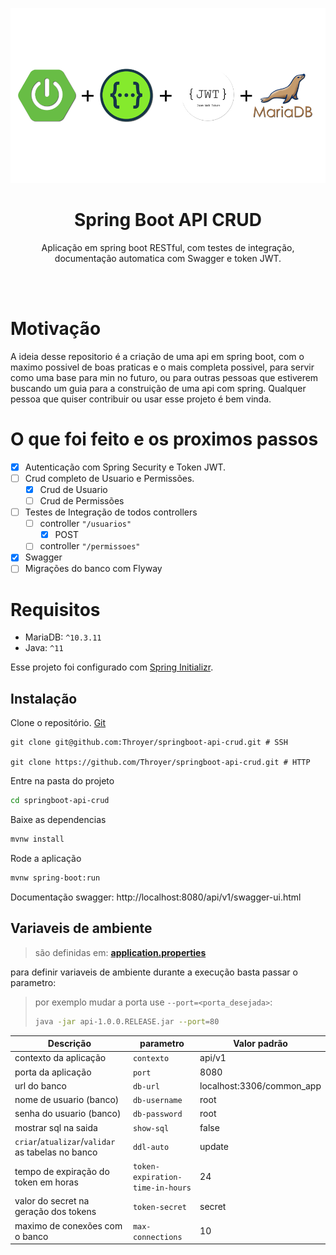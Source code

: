<p align="center">
  <a href="https://github.com/Throyer" target="blank"><img src="./assets/tecnologias.png" width="560" alt="Spring boot Logo" /></a>
</p>

<h1 align="center">Spring Boot API CRUD</h1>
<p align="center">
    Aplicação em spring boot RESTful, com testes de integração,
    documentação automatica com Swagger e token JWT.
</p>
<br>
<br>

# Motivação
<p>
A ideia desse repositorio é a criação de uma api em spring boot, com o maximo possivel de boas praticas e o mais completa possivel, para servir como uma base para min no futuro, ou para outras pessoas que estiverem buscando um guia para a construição de uma
api com spring. Qualquer pessoa que quiser contribuir ou usar esse projeto é bem vinda.
</p>

# O que foi feito e os proximos passos

- [X] Autenticação com Spring Security e Token JWT.
- [ ] Crud completo de Usuario e Permissões.
    - [X] Crud de Usuario
    - [ ] Crud de Permissões
- [ ] Testes de Integração de todos controllers
    - [ ] controller `"/usuarios"`
        - [X] POST
    - [ ] controller `"/permissoes"`
- [X] Swagger
- [ ] Migrações do banco com Flyway

# Requisitos

- MariaDB: `^10.3.11`
- Java: `^11`

Esse projeto foi configurado com [Spring Initializr](https://start.spring.io/).

## Instalação

Clone o repositório. [Git](https://git-scm.com/)

```shell
git clone git@github.com:Throyer/springboot-api-crud.git # SSH

git clone https://github.com/Throyer/springboot-api-crud.git # HTTP
```

Entre na pasta do projeto

```bash
cd springboot-api-crud
```

Baixe as dependencias

```bash
mvnw install
```

Rode a aplicação

```bash
mvnw spring-boot:run
```

Documentação swagger: http://localhost:8080/api/v1/swagger-ui.html

## Variaveis de ambiente

> são definidas em: [**application.properties**](./src/main/resources/application.properties)

para definir variaveis de ambiente durante a execução basta passar o parametro:

> por exemplo mudar a porta use `--port=<porta_desejada>`:
>
> ```bash
> java -jar api-1.0.0.RELEASE.jar --port=80
> ```

| **Descrição**                                     | **parametro**                    | **Valor padrão**          |
| ------------------------------------------------- | -------------------------------- | ------------------------- |
| contexto da aplicação                             | `contexto`                       | api/v1                    |
| porta da aplicação                                | `port`                           | 8080                      |
| url do banco                                      | `db-url`                         | localhost:3306/common_app |
| nome de usuario (banco)                           | `db-username`                    | root                      |
| senha do usuario (banco)                          | `db-password`                    | root                      |
| mostrar sql na saida                              | `show-sql`                       | false                     |
| `criar`/`atualizar`/`validar` as tabelas no banco | `ddl-auto`                       | update                    |
| tempo de expiração do token em horas              | `token-expiration-time-in-hours` | 24                        |
| valor do secret na geração dos tokens             | `token-secret`                   | secret                    |
| maximo de conexões com o banco                    | `max-connections`                | 10                        |
